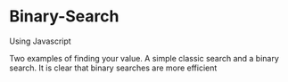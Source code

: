 # Binary-Search
Using Javascript

Two examples of finding your value. A simple classic search and a binary search.
It is clear that binary searches are more efficient
